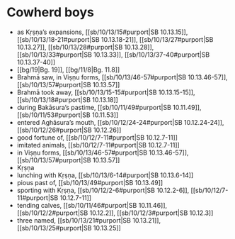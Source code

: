 # Cowherd boys

* as Kṛṣṇa’s expansions, [[sb/10/13/15#purport|SB 10.13.15]], [[sb/10/13/18-21#purport|SB 10.13.18-21]], [[sb/10/13/27#purport|SB 10.13.27]], [[sb/10/13/28#purport|SB 10.13.28]], [[sb/10/13/33#purport|SB 10.13.33]], [[sb/10/13/37-40#purport|SB 10.13.37-40]]
*  [[bg/19|Bg. 19]], [[bg/11/8|Bg. 11.8]]
* Brahmā saw, in Viṣṇu forms, [[sb/10/13/46-57#purport|SB 10.13.46-57]], [[sb/10/13/57#purport|SB 10.13.57]]
* Brahmā took away, [[sb/10/13/15-15#purport|SB 10.13.15-15]], [[sb/10/13/18#purport|SB 10.13.18]]
* during Bakāsura’s pastime, [[sb/10/11/49#purport|SB 10.11.49]], [[sb/10/11/53#purport|SB 10.11.53]]
* entered Aghāsura’s mouth, [[sb/10/12/24-24#purport|SB 10.12.24-24]], [[sb/10/12/26#purport|SB 10.12.26]]
* good fortune of, [[sb/10/12/7-11#purport|SB 10.12.7-11]]
* imitated animals, [[sb/10/12/7-11#purport|SB 10.12.7-11]]
* in Viṣṇu forms, [[sb/10/13/46-57#purport|SB 10.13.46-57]], [[sb/10/13/57#purport|SB 10.13.57]]
* Kṛṣṇa 
* lunching with Kṛṣṇa, [[sb/10/13/6-14#purport|SB 10.13.6-14]]
* pious past of, [[sb/10/13/49#purport|SB 10.13.49]]
* sporting with Kṛṣṇa, [[sb/10/12/2-6#purport|SB 10.12.2-6]], [[sb/10/12/7-11#purport|SB 10.12.7-11]]
* tending calves, [[sb/10/11/46#purport|SB 10.11.46]], [[sb/10/12/2#purport|SB 10.12.2]], [[sb/10/12/3#purport|SB 10.12.3]]
* three named, [[sb/10/13/21#purport|SB 10.13.21]], [[sb/10/13/25#purport|SB 10.13.25]]
